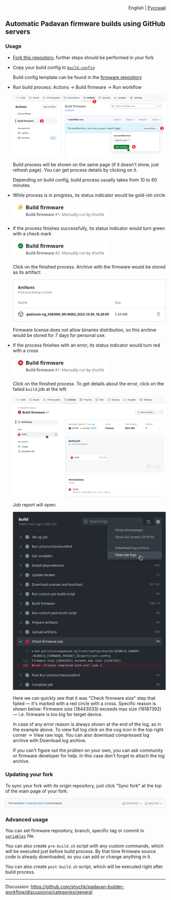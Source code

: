 <p align="right">English | <a href="README.ru.md">Русский</a></p>

## Automatic Padavan firmware builds using GitHub servers

### Usage

- [Fork this repository](https://github.com/shvchk/padavan-builder-workflow/fork), further steps should be performed in your fork

- Copy your build config to [`build.config`](build.config)

  Build config template can be found in the [firmware repository](https://gitlab.com/hadzhioglu/padavan-ng/-/tree/master/trunk/configs/templates)

- Run build process: Actions → Build firmware → Run workflow

  ![run workflow](misc/run-workflow.webp)

  Build process will be shown on the same page (if it doesn't show, just refresh page). You can get process details by clicking on it.

  Depending on build config, build process usually takes from 10 to 60 minutes.

- While process is in progress, its status indicator would be gold-ish circle

  ![workflow status progress](misc/workflow-status-in-progress.webp)

- If the process finishes successfully, its status indicator would turn green with a check mark

  ![workflow status success](misc/workflow-status-success.webp)

  Click on the finished process. Archive with the firmware would be stored as its artifact:

  ![workflow artifacts](misc/workflow-artifacts.webp)

  Firmware license does not allow binaries distribution, so this archive would be stored for 7 days for personal use.

- If the process finishes with an error, its status indicator would turn red with a cross

  ![workflow status fail](misc/workflow-status-fail.webp)

  Click on the finished process. To get details about the error, click on the failed `build` job at the left:

  ![workflow details fail](misc/workflow-details-fail.webp)

  Job report will open:

  ![workflow details get logs](misc/workflow-details-get-logs.webp)

  Here we can quickly see that it was "Check firmware size" step that failed — it's marked with a red circle with a cross. Specific reason is shown below: Firmware size (18443033) exceeds max size (16187392) — i.e. firmware is too big for target device.

  In case of any error reason is always shown at the end of the log, as in the example above. To view full log click on the cog icon in the top right corner → View raw logs. You can also download compressed log archive with Download log archive.

  If you can't figure out the problen on your own, you can ask community or firmware developer for help. In this case don't forget to attach the log archive.


### Updating your fork

To sync your fork with its origin repository, just click "Sync fork" at the top of the main page of your fork:

![sync fork](misc/sync-fork.webp)


### Advanced usage

You can set firmware repository, branch, specific tag or commit in [`variables`](variables) file.

You can also create `pre-build.sh` script with any custom commands, which will be executed just before build process. By that time firmware source code is already downloaded, so you can add or change anything in it.

You can also create `post-build.sh` script, which will be executed right after build process.

---

Discussion: https://github.com/shvchk/padavan-builder-workflow/discussions/categories/general
